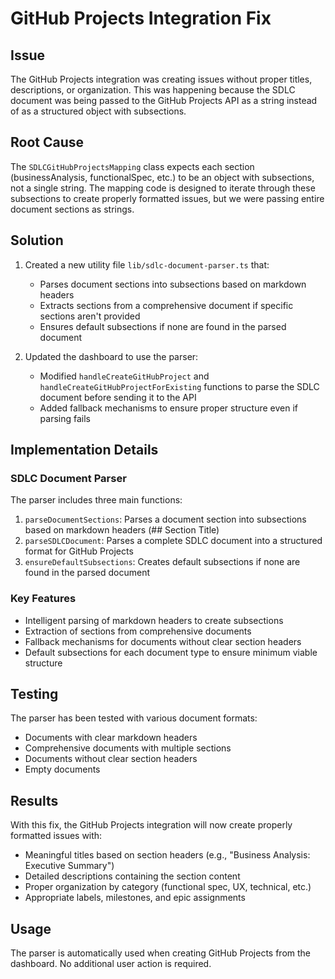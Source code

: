 # GitHub Projects Integration Fix

## Issue
The GitHub Projects integration was creating issues without proper titles, descriptions, or organization. This was happening because the SDLC document was being passed to the GitHub Projects API as a string instead of as a structured object with subsections.

## Root Cause
The `SDLCGitHubProjectsMapping` class expects each section (businessAnalysis, functionalSpec, etc.) to be an object with subsections, not a single string. The mapping code is designed to iterate through these subsections to create properly formatted issues, but we were passing entire document sections as strings.

## Solution
1. Created a new utility file `lib/sdlc-document-parser.ts` that:
   - Parses document sections into subsections based on markdown headers
   - Extracts sections from a comprehensive document if specific sections aren't provided
   - Ensures default subsections if none are found in the parsed document

2. Updated the dashboard to use the parser:
   - Modified `handleCreateGitHubProject` and `handleCreateGitHubProjectForExisting` functions to parse the SDLC document before sending it to the API
   - Added fallback mechanisms to ensure proper structure even if parsing fails

## Implementation Details

### SDLC Document Parser
The parser includes three main functions:

1. `parseDocumentSections`: Parses a document section into subsections based on markdown headers (## Section Title)
2. `parseSDLCDocument`: Parses a complete SDLC document into a structured format for GitHub Projects
3. `ensureDefaultSubsections`: Creates default subsections if none are found in the parsed document

### Key Features
- Intelligent parsing of markdown headers to create subsections
- Extraction of sections from comprehensive documents
- Fallback mechanisms for documents without clear section headers
- Default subsections for each document type to ensure minimum viable structure

## Testing
The parser has been tested with various document formats:
- Documents with clear markdown headers
- Comprehensive documents with multiple sections
- Documents without clear section headers
- Empty documents

## Results
With this fix, the GitHub Projects integration will now create properly formatted issues with:
- Meaningful titles based on section headers (e.g., "Business Analysis: Executive Summary")
- Detailed descriptions containing the section content
- Proper organization by category (functional spec, UX, technical, etc.)
- Appropriate labels, milestones, and epic assignments

## Usage
The parser is automatically used when creating GitHub Projects from the dashboard. No additional user action is required. 